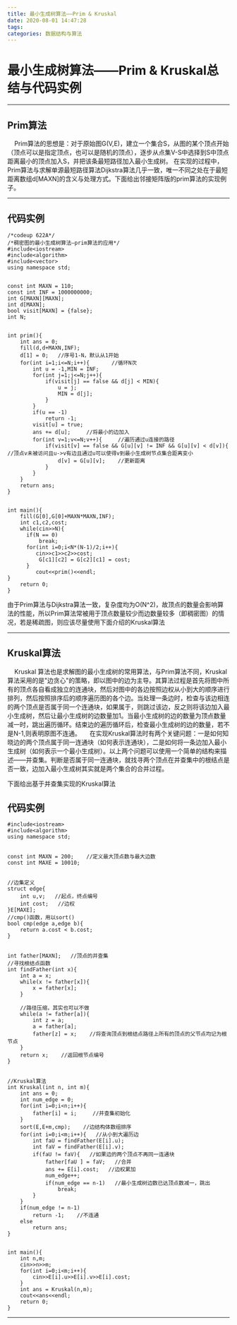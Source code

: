 ```yaml
---
title: 最小生成树算法——Prim & Kruskal
date: 2020-08-01 14:47:28
tags:
categories: 数据结构与算法
---
```

# 最小生成树算法——Prim & Kruskal总结与代码实例
***
## Prim算法
&#160;&#160;&#160;&#160;Prim算法的思想是：对于原始图G(V,E)，建立一个集合S，从图的某个顶点开始（顶点可以是指定顶点，也可以是随机的顶点），逐步从点集V-S中选择到S中顶点距离最小的顶点加入S，并把该条最短路径加入最小生成树。
       <!-- more -->在实现的过程中，Prim算法与求解单源最短路径算法Dijkstra算法几乎一致，唯一不同之处在于最短距离数组d[MAXN]的含义与处理方式。下面给出邻接矩阵版的prim算法的实现例子。
***
## 代码实例

```
/*codeup 622A*/
/*稠密图的最小生成树算法—prim算法的应用*/
#include<iostream>
#include<algorithm>
#include<vector>
using namespace std;


const int MAXN = 110;
const int INF = 1000000000;
int G[MAXN][MAXN];
int d[MAXN];
bool visit[MAXN] = {false};
int N;


int prim(){
    int ans = 0;
    fill(d,d+MAXN,INF);
    d[1] = 0;   //序号1-N，默认从1开始
    for(int i=1;i<=N;i++){       //循环N次
        int u = -1,MIN = INF;
        for(int j=1;j<=N;j++){
            if(visit[j] == false && d[j] < MIN){
                u = j;
                MIN = d[j];
            }
        }
        if(u == -1)
            return -1;
        visit[u] = true;
        ans += d[u];     //将最小的边加入
        for(int v=1;v<=N;v++){     //遍历通过u连接的路径
            if(visit[v] == false && G[u][v] != INF && G[u][v] < d[v]){  //顶点v未被访问且u->v有边且通过u可以使得v到最小生成树节点集合距离变小
                d[v] = G[u][v];    //更新距离
            }
        }
    }
    return ans;
}


int main(){
    fill(G[0],G[0]+MAXN*MAXN,INF);
    int c1,c2,cost;
    while(cin>>N){
      if(N == 0)
          break;
      for(int i=0;i<N*(N-1)/2;i++){
         cin>>c1>>c2>>cost;
          G[c1][c2] = G[c2][c1] = cost;
      }
         cout<<prim()<<endl;
}
    return 0;
}
```
由于Prim算法与Dijkstra算法一致，复杂度均为O(N^2)，故顶点的数量会影响算法的性能，所以Prim算法常被用于顶点数量较少而边数量较多（即稠密图）的情况，若是稀疏图，则应该尽量使用下面介绍的Kruskal算法
***

## Kruskal算法
 &#160;&#160;&#160;&#160;Kruskal 算法也是求解图的最小生成树的常用算法，与Prim算法不同，Kruskal算法采用的是"边贪心"的策略，即以图中的边为主导。其算法过程是首先将图中所有的顶点各自看成独立的连通块，然后对图中的各边按照边权从小到大的顺序进行排列，然后按照排序后的顺序遍历图的各个边。当处理一条边时，检查与该边相连的两个顶点是否属于同一个连通块，如果属于，则跳过该边，反之则将该边加入最小生成树，然后让最小生成树的边数量加1。当最小生成树的边的数量为顶点数量减一时，跳出遍历循环。结束边的遍历循环后，检查最小生成树的边的数量，若不是N-1,则表明原图不连通。
&#160;&#160;&#160;&#160;在实现Kruskal算法时有两个关键问题：一是如何知晓边的两个顶点属于同一连通块（如何表示连通块），二是如何将一条边加入最小生成树（如何表示一个最小生成树）。以上两个问题可以使用一个简单的结构来描述——并查集。判断是否属于同一连通块，就找寻两个顶点在并查集中的根结点是否一致，边加入最小生成树其实就是两个集合的合并过程。

下面给出基于并查集实现的Kruskal算法

## 代码实例
```
#include<iostream>
#include<algorithm>
using namespace std;


const int MAXN = 200;    //定义最大顶点数与最大边数
const int MAXE = 10010;


//边集定义
struct edge{
    int u,v;   //起点，终点编号
    int cost;   //边权
}E[MAXE];
//cmp()函数，用以sort()
bool cmp(edge a,edge b){
    return a.cost < b.cost;
}


int father[MAXN];   //顶点的并查集
//寻找根结点函数
int findFather(int x){
    int a = x;
    while(x != father[x]){
        x = father[x];
    }
    
    //路径压缩，其实也可以不做
    while(a != father[a]){
        int z = a;
        a = father[a];
        father[z] = x;    //将查询顶点到根结点路径上所有的顶点的父节点均记为根节点
    }
    return x;    //返回根节点编号
}


//Kruskal算法
int Kruskal(int n, int m){
    int ans = 0;
    int num_edge = 0;
    for(int i=0;i<n;i++){
        father[i] = i;     //并查集初始化
    }
    sort(E,E+m,cmp);    //边结构体数组排序
    for(int i=0;i<m;i++){   //从小到大遍历边
        int faU = findFather(E[i].u);
        int faV = findFather(E[i].v);
        if(faU != faV){   //如果边的两个顶点不再同一连通块
            father[faU ] = faV;   //合并
            ans += E[i].cost;   //边权累加
            num_edge++;
            if(num_edge == n-1)   //最小生成树边数已达顶点数减一，跳出
                break;  
        }
    }
    if(num_edge != n-1)
        return -1;    //不连通
    else
        return ans;
}


int main(){
    int n,m;
    cin>>n>>m;
    for(int i=0;i<m;i++){
        cin>>E[i].u>>E[i].v>>E[i].cost;
    }
    int ans = Kruskal(n,m);
    cout<<ans<<endl;
    return 0;
}
```
***

